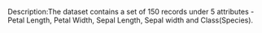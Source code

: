 Description:The dataset contains a set of 150 records under 5 attributes - Petal Length, Petal Width, Sepal Length, Sepal width and Class(Species).
